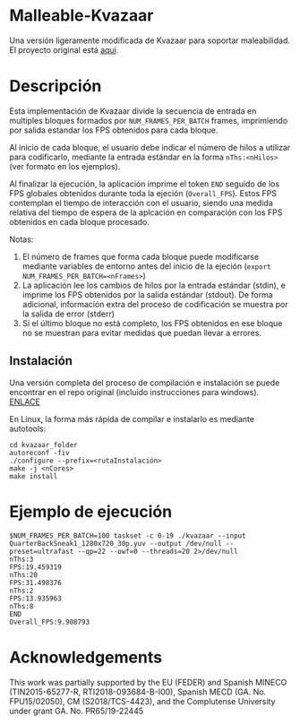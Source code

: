 Malleable-Kvazaar
=======
Una versión ligeramente modificada de Kvazaar para soportar maleabilidad.
El proyecto original está [aquí](https://github.com/ultravideo/kvazaar).


# Descripción
Esta implementación de Kvazaar divide la secuencia de entrada en multiples bloques formados por `NUM_FRAMES_PER_BATCH` frames, imprimiendo por salida estandar los FPS obtenidos para cada bloque.

Al inicio de cada bloque, el usuario debe indicar el número de hilos a utilizar para codificarlo, mediante la entrada estándar en la forma `nThs:<nHilos>` (ver formato en los ejemplos).

Al finalizar la ejecución, la aplicación imprime el token `END` seguido de los FPS globales obtenidos durante toda la ejeción (`Overall_FPS`). Estos FPS contemplan el tiempo de interacción con el usuario, siendo una medida relativa del tiempo de espera de la aplcación en comparación con los FPS obtenidos en cada bloque procesado.


Notas:
1) El número de frames que forma cada bloque puede modificarse mediante variables de entorno antes del inicio de la ejeción (`export NUM_FRAMES_PER_BATCH=<nFrames>`)
2) La aplicación lee los cambios de hilos por la entrada estándar (stdin), e imprime los FPS obtenidos por la salida estándar (stdout). De forma adicional, información extra del proceso de codificación se muestra por la salida de error (stderr)
3) Si el último bloque no está completo, los FPS obtenidos en ese bloque no se muestran para evitar medidas que puedan llevar a errores.

## Instalación
Una versión completa del proceso de compilación e instalación se puede encontrar en el repo original (incluido instrucciones para windows). [ENLACE](https://github.com/ultravideo/kvazaar)

En Linux, la forma más rápida de compilar e instalarlo es mediante autotools:
```
cd kvazaar_folder
autoreconf -fiv
./configure --prefix=<rutaInstalación>
make -j <nCores>
make install
```

# Ejemplo de ejecución
```
$NUM_FRAMES_PER_BATCH=100 taskset -c 0-19 ./kvazaar --input QuarterBackSneak1_1280x720_30p.yuv --output /dev/null --preset=ultrafast --qp=22 --owf=0 --threads=20 2>/dev/null
nThs:3
FPS:19.459319
nThs:20
FPS:31.498376
nThs:2
FPS:13.935963
nThs:8
END
Overall_FPS:9.908793
```

# Acknowledgements
This work was partially supported by the EU (FEDER) and Spanish MINECO (TIN2015-65277-R, RTI2018-093684-B-I00), Spanish MECD (GA. No. FPU15/02050), CM (S2018/TCS-4423), and the Complutense University under grant GA. No. PR65/19-22445
